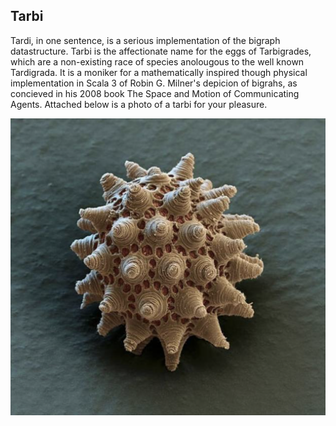 ## Tarbi

Tardi, in one sentence, is a serious implementation of the bigraph datastructure.  Tarbi is the affectionate name for the eggs of Tarbigrades, which are a non-existing race of species anolougous to the well known Tardigrada.  It is a moniker for a mathematically inspired though physical implementation in Scala 3 of Robin G. Milner's depicion of bigrahs, as concieved in his 2008 book The Space and Motion of Communicating Agents.  Attached below is a photo of a tarbi for your pleasure.

![Tarbigrade Egg](doc/images/tarbi.png)
